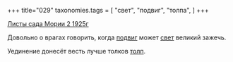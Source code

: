 +++
title="029"
taxonomies.tags = [
 "свет",
 "подвиг",
 "толпа",
]
+++

[Листы сада Мории 2 1925г](/agni/1925)

Довольно о врагах говорить, когда [подвиг](/tags/подвиг) может [свет](/tags/свет) великий зажечь.   

Уединение донесёт весть лучше толков [толп](/tags/толпа).   

